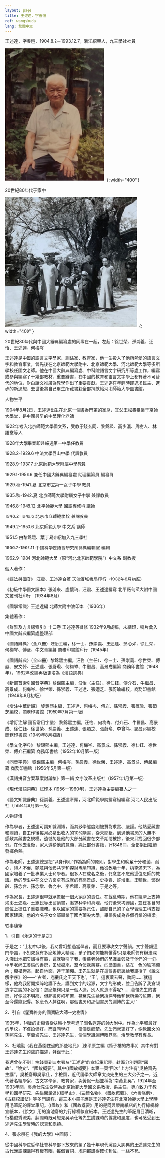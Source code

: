```yaml
---
layout: page
title: 王述達，字善愷
ref: wangshuda
lang: 繁體中文
---
```


王述達，字善愷，1904.8.2－1993.12.7，浙江紹興人，九三學社社員

![image](/assets/imgs/wangshuda_at_home_1980s.jpg "20世紀80年代于家中") {: width="400" }

20世紀80年代于家中

![image](/assets/imgs/wangshudaNChineseDictionaryCompilationBureau1930s.jpg "20世紀30年代與中國大辭典編纂處的同事在一起，左起：徐世榮、孫崇義、汪怡、王述達、何梅岑") {: width="400" }

20世紀30年代與中國大辭典編纂處的同事在一起，左起：徐世榮、孫崇義、汪怡、王述達、何梅岑

王述達是中國的語言文字學家、訓诂家、教育家，他一生投入了他所熱愛的語言文字和教育事業，曾先後在北京師範大學附中、北京師範大學、河北師範大學等多所學校任國文老師。他在中國大辭典編纂處、中科院語言文字研究所等處工作，編寫或參與編寫了十幾部教材、重要辭書，在中國的教育和語言文字學上都有著不可替代的地位，對白話文推廣及教學作出了重要貢獻。王述達在年輕時即追求民主、進步的新思想，去世後將自己畢生所藏書籍全部捐獻給河北師範大學圖書館。

人物生平

1904年8月2日，王述達出生在北京一個書香門第的家庭，其父王松壽畢業于京師大學堂，是中國最早的中學理化老師

1922年考入北京師範大學國文系，受教于錢玄同、黎錦熙、高步瀛、周樹人、林語堂等人

1928年大學畢業即赴綏遠第一中學任教員

1928.2-1929.6 中法大學西山中學 代課教員

1928.9-1937.7 北京師範大學附屬中學教員

1929.1-1956.6 兼任中國大辭典編纂處 助理編纂員 編纂員

1929.秋-1941.夏 北京市立第一女子中學 教員

1935.秋-1942.夏 北京師範大學附屬女子中學 兼課教員

1946.8-1948.12 北平師範大學 國語專修科 講師

1948.2-1949.6 北京市立師範學校 兼課教員

1949.2-1950.6 北京師範大學 中文系 講師

1951.5 由黎錦熙、葉丁易介紹加入九三學社

1956.7-1962.11 中國科學院語言研究所詞典編輯室 編輯

1962.9-1984 河北師範大學（原“河北北京師範學院”）中文系 副教授

個人著作：

《語法與國音》 汪震、王述達合著 天津百城書局印行（1932年8月初版）

《初級中學國文讀本》張鴻來、盧懷琦、汪震、王述達編寫 北平廠甸師大附中國文叢刊社印行 （1934年8月）

《國學常識》王述達編 北師大附中油印本 （1936年）

集體著作：

《群雅及方言總索引》十二卷 王述達等督修 1932年9月成稿，未繕印，稿片彙入中國大辭典編纂處整理部

《國語辭典》（全八冊）汪怡主編，徐一士、孫崇義、王述達、彭心如、徐世榮、何梅岑、傅嚴、牛文青編纂 商務印書館印行（1945年）

《國語辭典》（全四冊）黎錦熙主編，汪怡（主任）、徐一士、孫崇義、徐世榮、傅嚴、安文倬、王述達、張蔚瑜、何梅岑、牛繼昌、高景成編纂 商務印書館（1948年），1962年改編再版更名為《漢語詞典》

《新部首索引國音字典》黎錦熙主編，汪怡（主任）、徐仁钰、傅介石、牛繼昌、高景成、何梅岑、徐世榮、孫崇義、王述達、張迺芝、張蔚瑜編校，商務印書館（1949年8月初版）

《增注中華新韻》 黎錦熙主編，王述達、何梅岑、傅岩、孫崇義、張蔚瑜、張廼芝編校，商務印書館（1950年7月第一版）

《增訂注解 國音常用字彙》 黎錦熙主編，汪怡、何梅岑、付介石、牛繼昌、高景成、徐仁钰、徐世榮、孫崇義、王述達、張廼之、張蔚瑜、李曾笃、諸昌祁編校 商務印書館（1949年8月初版）

《學文化字典》 黎錦熙主編，王述達、何梅岑、高景成、孫崇義、徐仁钰、徐世榮、傅介石編纂 商務印書館（1952年10月第一版）

《同音字典》 黎錦熙主編，何梅岑、孫崇義、徐世榮、王述達、高景成、傅嚴編纂 商務印書館（1956年5月第一版）

《漢語拼音方案草案討論集》第一輯 文字改革出版社（1957年1月第一版）

《現代漢語詞典》試印本 (1956—1960年)，王述達為主要編纂人之一

《語文知識辭典》孫崇義、王述達牽頭，河北師範學院編寫組編寫 河北人民出版社（1984年8月第一版）

人物評價

作為學者，王述達可謂知識淵博，而其致學態度則被贊為求實、嚴謹。他熱愛藏書和閱讀，自工作後每月必拿出收入的10%購書，從未間斷。到過他書房的人無不感歎其藏書之規模。遺憾的是他的大部分藏書在文革期間被抄，後來只找回很少部分。在他去世後，家人遵從他的意願，將此部分書籍，計1848冊，全部捐出繼續發揮余熱。

作為老師，王述達總是把“以身作則”作為為師的原則，對學生和晚輩十分和藹、耐心，誨人不倦，願意與他們共享和探討專業知識。他從教幾十年，桃李滿天下，為國家培養了一批專業人士和學者。很多人在成名之後，仍念念不忘他這位恩師的教誨。他的學生中在文史方面卓有成就的有高景成、史樹青、許增重、王輔世、鄧銳齡、孫念台、孫念增、魯允中、李希顔、高景銘、于是之等。

作為家長，王述達很早就承擔起一個大家庭的責任。在戰亂時期，他在經濟上支持弟弟王述羲、王志民等出國讀書，追求科學和真理，他們後來均歸國，並在各自的崗位上擔任了重要職務。他以國家的需要為己任，鼓勵自己的子女學習理工科支援國家建設。他的六名子女全部畢業于國內頂尖大學，畢業後成為各個行業的棟梁。

轶事隨筆

1、引自《永遠的于是之》

于是之：“上初中以後，我又曾幻想過當學者，而且要專攻文字聲韻。文字聲韻這門學識，不知究竟有多麽地博大精深，孩子們如何能夠懂得!只是老師們有辦法深入淺出地把它講得有趣，這就吸引了我，羨慕老師們的學識並旁及于他們的一切。中學老師王善恺的書房，回想起來，至今使我羨慕。四壁圖書，裝在一色的玻璃櫥內﹔櫥櫃極高，起自地面，達于頂棚。王先生就是在這個書房裏給我講授了《說文解字序》的——‘‘古者，庖犧氏之王天下也’，‘王’，這裏讀去聲，動詞……’就這樣，他為我掰開揉碎地講下去，講到文字的起源，文字的形成，並且告訴了我倉颉造字之說的不足信：怎麽能夠只是一個人造，別人就造不得呢?……善恺先生的書房，好像並不明亮，但那書房的布置，甚至先生給我授課時他和我所坐的位置，我至今還能記得。多麽令人神往啊，那個書房和那個書房的淵博的主人!”

2、引自《鑒寶終身的國寶級大師--史樹青》

1935年，14歲的史樹青從扶輪小學考進了聞名遐迩的師大附中。作為北平城最好的學校，不僅設備好，而且同學好——個個是翹楚。先生們就更好了，像教國文的孫照先生、李蘭坡先生、王述達先生，個個學識淵博眼界高，治學教學有專長。

3、杜曉勤《我在燕園住過的那些地兒》（陳平原主編《筒子樓的故事》）其中有對王述達先生的些許描述，特錄于此：

我還曾花不到十塊錢買到三本署名“王述達”的宣紙筆記簿，封面分別題寫“國故”、“說文”、“國故概要”。其中((國故概要》本第一頁“目次”上方注有“吳檢齋先生講”。吳檢齋即吳承仕，字檢齋，近代國學大師章太炎先生的三大弟子之一，近代著名經學家、古文字學家、教育家，與黃侃一起並稱為“南黃北吳”。1924年至1933年間，吳承仕先生受聘為北京師範大學國文系教授、系主任，專心致力于教學和國學研究，先後開設過((經學史》、《三禮名物》、《國故概要》、《六書條例》、《古籍校讀法》等多門課程。這三本小冊子應是王述達先生在北京師範大學上學時用毛筆記的課堂筆記。((國故》和《國故概要》用的是同興榮南紙店的九行綠欄線宣紙本，《說文》用的瀹池齋的九行綠欄線宣紙本。王述達先生的筆記眉目清晰，行楷俊秀流美，翻閱時既可想見吳承仕等先生講課時的博識和風度，也可感受到王述達先生學習時的認真和聰穎。

4、張永泉在《我的大學》中回憶：

從中國科學院哲學社會科學部下放來的編了幾十年現代漢語大詞典的王述達先生的古代漢語課講得有板有眼，每個實詞、虛詞都講得確切到位，一絲不苟。

